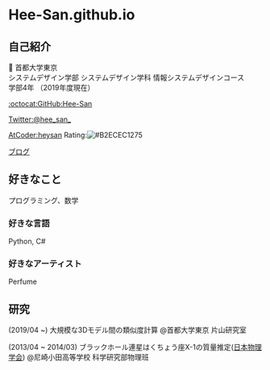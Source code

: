 # Hee-San.github.io
## 自己紹介

:school: 首都大学東京  
システムデザイン学部 システムデザイン学科 情報システムデザインコース  
学部4年 （2019年度現在）

[:octocat:GitHub:Hee-San](github.com/Hee-San)

[Twitter:@hee_san_](https://twitter.com/hee_san_)

[AtCoder:heysan](https://atcoder.jp/users/heysan)  Rating:![#B2ECEC](https://placehold.it/15/B2ECEC/000000?text=+)1275

[ブログ](https://hee-san.github.io/blog/)

## 好きなこと

プログラミング、数学

### 好きな言語
Python, C#

### 好きなアーティスト
Perfume

## 研究
(2019/04 ~) 大規模な3Dモデル間の類似度計算 @首都大学東京 片山研究室

(2013/04 ~ 2014/03) ブラックホール連星はくちょう座X-1の質量推定([日本物理学会](https://ci.nii.ac.jp/naid/110009798707)) @尼崎小田高等学校 科学研究部物理班
